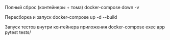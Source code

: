 Полный сброс (контейнеры + тома)
docker-compose down -v

Пересборка и запуск
docker-compose up -d --build

Запуск тестов внутри контейнера приложения
docker-compose exec app pytest tests/
